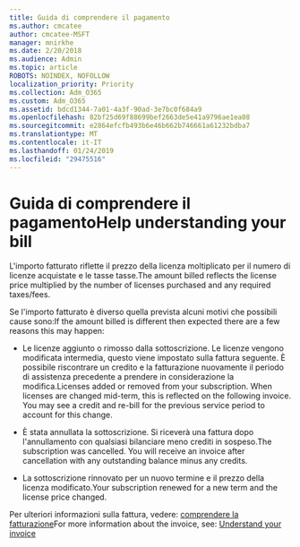```yaml
---
title: Guida di comprendere il pagamento
ms.author: cmcatee
author: cmcatee-MSFT
manager: mnirkhe
ms.date: 2/20/2018
ms.audience: Admin
ms.topic: article
ROBOTS: NOINDEX, NOFOLLOW
localization_priority: Priority
ms.collection: Adm_O365
ms.custom: Adm_O365
ms.assetid: bdcd1344-7a01-4a3f-90ad-3e7bc0f684a9
ms.openlocfilehash: 82bf25d69f88699bef2663de5e41a9796ae1ea08
ms.sourcegitcommit: e2864efcfb493b6e46b662b746661a61232bdba7
ms.translationtype: MT
ms.contentlocale: it-IT
ms.lasthandoff: 01/24/2019
ms.locfileid: "29475516"
---
```

# <a name="help-understanding-your-bill"></a><span data-ttu-id="bf652-102">Guida di comprendere il pagamento</span><span class="sxs-lookup"><span data-stu-id="bf652-102">Help understanding your bill</span></span>

<span data-ttu-id="bf652-103">L'importo fatturato riflette il prezzo della licenza moltiplicato per il numero di licenze acquistate e le tasse tasse.</span><span class="sxs-lookup"><span data-stu-id="bf652-103">The amount billed reflects the license price multiplied by the number of licenses purchased and any required taxes/fees.</span></span>
  
<span data-ttu-id="bf652-104">Se l'importo fatturato è diverso quella prevista alcuni motivi che possibili cause sono:</span><span class="sxs-lookup"><span data-stu-id="bf652-104">If the amount billed is different then expected there are a few reasons this may happen:</span></span>
  
- <span data-ttu-id="bf652-p101">Le licenze aggiunto o rimosso dalla sottoscrizione. Le licenze vengono modificata intermedia, questo viene impostato sulla fattura seguente. È possibile riscontrare un credito e la fatturazione nuovamente il periodo di assistenza precedente a prendere in considerazione la modifica.</span><span class="sxs-lookup"><span data-stu-id="bf652-p101">Licenses added or removed from your subscription. When licenses are changed mid-term, this is reflected on the following invoice. You may see a credit and re-bill for the previous service period to account for this change.</span></span>
    
- <span data-ttu-id="bf652-p102">È stata annullata la sottoscrizione. Si riceverà una fattura dopo l'annullamento con qualsiasi bilanciare meno crediti in sospeso.</span><span class="sxs-lookup"><span data-stu-id="bf652-p102">The subscription was cancelled. You will receive an invoice after cancellation with any outstanding balance minus any credits.</span></span>
    
- <span data-ttu-id="bf652-110">La sottoscrizione rinnovato per un nuovo termine e il prezzo della licenza modificato.</span><span class="sxs-lookup"><span data-stu-id="bf652-110">Your subscription renewed for a new term and the license price changed.</span></span>
    
<span data-ttu-id="bf652-111">Per ulteriori informazioni sulla fattura, vedere: [comprendere la fatturazione](https://support.office.com/article/0724b428-fb59-4962-8c37-6674166d7507)</span><span class="sxs-lookup"><span data-stu-id="bf652-111">For more information about the invoice, see: [Understand your invoice](https://support.office.com/article/0724b428-fb59-4962-8c37-6674166d7507)</span></span>
  

